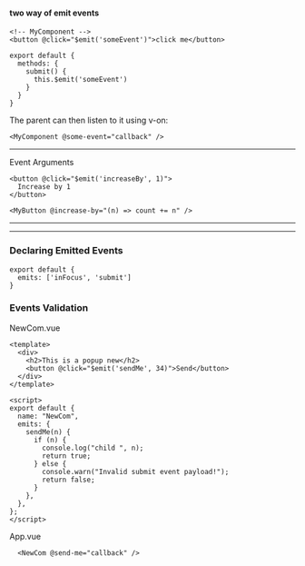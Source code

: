 #### two way of emit events

```vue
<!-- MyComponent -->
<button @click="$emit('someEvent')">click me</button>

```

```vue
export default {
  methods: {
    submit() {
      this.$emit('someEvent')
    }
  }
}

```
The parent can then listen to it using v-on:

```vue
<MyComponent @some-event="callback" />

```

-----------------
Event Arguments
```vue
<button @click="$emit('increaseBy', 1)">
  Increase by 1
</button>

```
```vue
<MyButton @increase-by="(n) => count += n" />

```

-----------------------------------------------
------------------------------------------------
### Declaring Emitted Events

```vue
export default {
  emits: ['inFocus', 'submit']
}
```
### Events Validation 

NewCom.vue
```vue
<template>
  <div>
    <h2>This is a popup new</h2>
    <button @click="$emit('sendMe', 34)">Send</button>
  </div>
</template>

<script>
export default {
  name: "NewCom",
  emits: {
    sendMe(n) {
      if (n) {
        console.log("child ", n);
        return true;
      } else {
        console.warn("Invalid submit event payload!");
        return false;
      }
    },
  },
};
</script>
```
App.vue
```vue
  <NewCom @send-me="callback" />

```
```vue
```
```vue
```
```vue
```